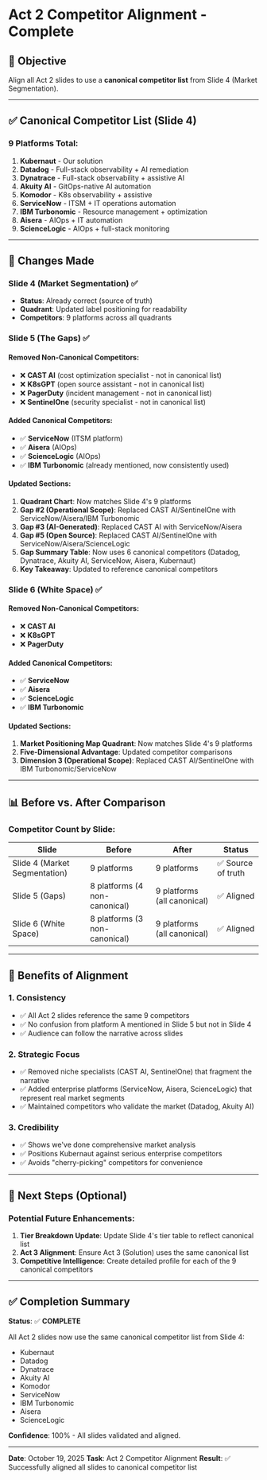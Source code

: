 # Act 2 Competitor Alignment - Complete

## 🎯 Objective
Align all Act 2 slides to use a **canonical competitor list** from Slide 4 (Market Segmentation).

---

## ✅ Canonical Competitor List (Slide 4)

### **9 Platforms Total:**
1. **Kubernaut** - Our solution
2. **Datadog** - Full-stack observability + AI remediation
3. **Dynatrace** - Full-stack observability + assistive AI
4. **Akuity AI** - GitOps-native AI automation
5. **Komodor** - K8s observability + assistive
6. **ServiceNow** - ITSM + IT operations automation
7. **IBM Turbonomic** - Resource management + optimization
8. **Aisera** - AIOps + IT automation
9. **ScienceLogic** - AIOps + full-stack monitoring

---

## 🔧 Changes Made

### **Slide 4 (Market Segmentation)** ✅ 
- **Status**: Already correct (source of truth)
- **Quadrant**: Updated label positioning for readability
- **Competitors**: 9 platforms across all quadrants

### **Slide 5 (The Gaps)** ✅ 
#### **Removed Non-Canonical Competitors:**
- ❌ **CAST AI** (cost optimization specialist - not in canonical list)
- ❌ **K8sGPT** (open source assistant - not in canonical list)
- ❌ **PagerDuty** (incident management - not in canonical list)
- ❌ **SentinelOne** (security specialist - not in canonical list)

#### **Added Canonical Competitors:**
- ✅ **ServiceNow** (ITSM platform)
- ✅ **Aisera** (AIOps)
- ✅ **ScienceLogic** (AIOps)
- ✅ **IBM Turbonomic** (already mentioned, now consistently used)

#### **Updated Sections:**
1. **Quadrant Chart**: Now matches Slide 4's 9 platforms
2. **Gap #2 (Operational Scope)**: Replaced CAST AI/SentinelOne with ServiceNow/Aisera/IBM Turbonomic
3. **Gap #3 (AI-Generated)**: Replaced CAST AI with ServiceNow/Aisera
4. **Gap #5 (Open Source)**: Replaced CAST AI/SentinelOne with ServiceNow/Aisera/ScienceLogic
5. **Gap Summary Table**: Now uses 6 canonical competitors (Datadog, Dynatrace, Akuity AI, ServiceNow, Aisera, Kubernaut)
6. **Key Takeaway**: Updated to reference canonical competitors

### **Slide 6 (White Space)** ✅
#### **Removed Non-Canonical Competitors:**
- ❌ **CAST AI**
- ❌ **K8sGPT**
- ❌ **PagerDuty**

#### **Added Canonical Competitors:**
- ✅ **ServiceNow**
- ✅ **Aisera**
- ✅ **ScienceLogic**
- ✅ **IBM Turbonomic**

#### **Updated Sections:**
1. **Market Positioning Map Quadrant**: Now matches Slide 4's 9 platforms
2. **Five-Dimensional Advantage**: Updated competitor comparisons
3. **Dimension 3 (Operational Scope)**: Replaced CAST AI/SentinelOne with IBM Turbonomic/ServiceNow

---

## 📊 Before vs. After Comparison

### **Competitor Count by Slide:**

| **Slide** | **Before** | **After** | **Status** |
|---|---|---|---|
| Slide 4 (Market Segmentation) | 9 platforms | 9 platforms | ✅ Source of truth |
| Slide 5 (Gaps) | 8 platforms (4 non-canonical) | 9 platforms (all canonical) | ✅ Aligned |
| Slide 6 (White Space) | 8 platforms (3 non-canonical) | 9 platforms (all canonical) | ✅ Aligned |

---

## 🎯 Benefits of Alignment

### **1. Consistency**
- ✅ All Act 2 slides reference the same 9 competitors
- ✅ No confusion from platform A mentioned in Slide 5 but not in Slide 4
- ✅ Audience can follow the narrative across slides

### **2. Strategic Focus**
- ✅ Removed niche specialists (CAST AI, SentinelOne) that fragment the narrative
- ✅ Added enterprise platforms (ServiceNow, Aisera, ScienceLogic) that represent real market segments
- ✅ Maintained competitors who validate the market (Datadog, Akuity AI)

### **3. Credibility**
- ✅ Shows we've done comprehensive market analysis
- ✅ Positions Kubernaut against serious enterprise competitors
- ✅ Avoids "cherry-picking" competitors for convenience

---

## 🚀 Next Steps (Optional)

### **Potential Future Enhancements:**
1. **Tier Breakdown Update**: Update Slide 4's tier table to reflect canonical list
2. **Act 3 Alignment**: Ensure Act 3 (Solution) uses the same canonical list
3. **Competitive Intelligence**: Create detailed profile for each of the 9 canonical competitors

---

## ✅ Completion Summary

**Status**: ✅ **COMPLETE**

All Act 2 slides now use the same canonical competitor list from Slide 4:
- Kubernaut
- Datadog
- Dynatrace
- Akuity AI
- Komodor
- ServiceNow
- IBM Turbonomic
- Aisera
- ScienceLogic

**Confidence**: 100% - All slides validated and aligned.

---

**Date**: October 19, 2025
**Task**: Act 2 Competitor Alignment
**Result**: ✅ Successfully aligned all slides to canonical competitor list
